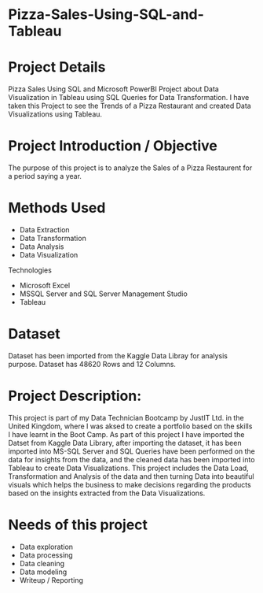 # Pizza-Sales-Using-SQL-and-Tableau

# Project Details
Pizza Sales Using SQL and Microsoft PowerBI Project about Data Visualization in Tableau using SQL Queries for Data Transformation. 
I have taken this Project to see the Trends of a Pizza Restaurant and created Data Visualizations using Tableau.

# Project Introduction / Objective
The purpose of this project is to analyze the Sales of a Pizza Restaurent for a period saying a year.

# Methods Used
- Data Extraction
- Data Transformation
- Data Analysis
- Data Visualization

Technologies
- Microsoft Excel
- MSSQL Server and SQL Server Management Studio
- Tableau

# Dataset
Dataset has been imported from the Kaggle Data Libray for analysis purpose. Dataset has 48620 Rows and 12 Columns.

# Project Description:
This project is part of my Data Technician Bootcamp by JustIT Ltd. in the United Kingdom, where I was aksed to create a portfolio based on the skills I have learnt in the Boot Camp. As part of this project I have imported the Datset from Kaggle Data Library, after importing the dataset, it has been imported into MS-SQL Server and SQL Queries have been performed on the data for insights from the data, and the cleaned data has been imported into Tableau to create Data Visualizations. This project includes the Data Load, Transformation and Analysis of the data and then turning Data into beautiful visuals which helps the business to make decisions regarding the products based on the insights extracted from the Data Visualizations.

# Needs of this project
- Data exploration
- Data processing
- Data cleaning
- Data modeling
- Writeup / Reporting
